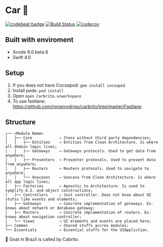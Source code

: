 # Car 🐐
[![codebeat badge](https://codebeat.co/badges/40a7d80d-a468-42d6-8061-9ca01e426aeb)](https://codebeat.co/projects/github-com-ronanrodrigo-carbrito-master) [![Build Status](https://www.bitrise.io/app/6e4614b5869bfc76/status.svg?token=_Qi9Zsdhv-akGBa0PPg4Eg&branch=master)](https://www.bitrise.io/app/6e4614b5869bfc76) [![codecov](https://codecov.io/gh/ronanrodrigo/carbrito/branch/master/graph/badge.svg)](https://codecov.io/gh/ronanrodrigo/carbrito)

## Built with enviroment
- Xcode 9.0 beta 6
- Swift 4.0

## Setup
1. If you does not have Cocoapod: `gem install cocoapod`
1. Install pods: `pod install`
1. Open `open Carbrito.xcworkspace`
1. To use fastlane: https://github.com/ronanrodrigo/carbrito/tree/master/Fastlane

## Structure
```
┌── <Module Name>
│   ├── Core            → Itens without third party dependencies;
│   │   ├── Entities    → Entities from Clean Architecture. Is where all domain logic lives;
│   │   ├── Gateways    → Gateways protocols. Used to get data from anywhere;
│   │   ├── Presenters  → Presenter protocols. Used to present data from anywhere;
│   │   ├── Routers     → Routers protocols. Used to navigate to anywhere;
│   │   └── Usecases    → Usecase from Clean Architecture. Is where all app logic lives;
│   ├── Factories       → Agnostic to Architecture. Is used to symplify D.I. and object constructions;
│   ├── Controllers     → Just controller. Does not know about UI stufss like events and elements;
│   ├── Gateways        → Concrete implementation of gateways. Ex. knows about network or database gateway;
│   ├── Routers         → Concrete implementation of routers. Ex. knows about navigation controller;
│   └── Views           → UI elements and events are placed here;
├── Common              → Shared stuffs accros modules;
└── Essentials          → Essential stuffs for the UIAppliction.
```

🐐 Goat in Brazil is called by Cabrito.
